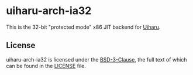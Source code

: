 # uiharu-arch-ia32

This is the 32-bit "protected mode" x86 JIT backend for [Uiharu].

## License

uiharu-arch-ia32 is licensed under the [BSD-3-Clause], the full text of which can be found in the [LICENSE] file.

[Uiharu]: https://github.com/lethalbit/uiharu
[BSD-3-Clause]: https://spdx.org/licenses/BSD-3-Clause.html
[LICENSE]: ./LICENSE
